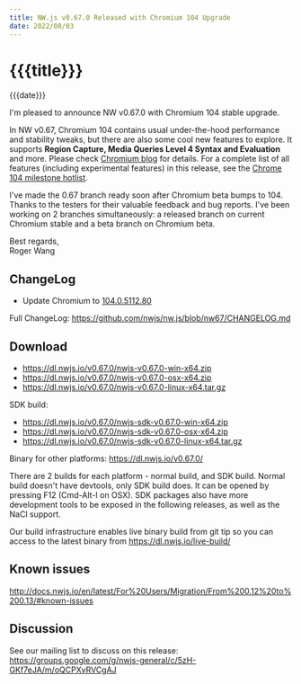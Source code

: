 ```yaml
---
title: NW.js v0.67.0 Released with Chromium 104 Upgrade
date: 2022/08/03
---
```

# {{{title}}}
{{{date}}}

I'm pleased to announce NW v0.67.0 with Chromium 104 stable upgrade.

In NW v0.67, Chromium 104 contains usual under-the-hood performance and stability tweaks, but there are also some cool new features to explore. It supports **Region Capture, Media Queries Level 4 Syntax and Evaluation** and more. Please check [Chromium blog](https://blog.chromium.org/2022/06/chrome-104-beta-new-media-query-syntax.html) for details. For a complete list of all features (including experimental features) in this release, see the [Chrome 104 milestone hotlist](https://www.chromestatus.com/features#milestone=104).

I've made the 0.67 branch ready soon after Chromium beta bumps to 104. Thanks to the testers for their valuable feedback and bug reports. I've been working on 2 branches simultaneously: a released branch on current Chromium stable and a beta branch on Chromium beta.

Best regards,  
Roger Wang

## ChangeLog

- Update Chromium to [104.0.5112.80](https://chromereleases.googleblog.com/2022/08/stable-channel-update-for-desktop.html)

Full ChangeLog: https://github.com/nwjs/nw.js/blob/nw67/CHANGELOG.md

## Download 

* https://dl.nwjs.io/v0.67.0/nwjs-v0.67.0-win-x64.zip 
* https://dl.nwjs.io/v0.67.0/nwjs-v0.67.0-osx-x64.zip 
* https://dl.nwjs.io/v0.67.0/nwjs-v0.67.0-linux-x64.tar.gz 

SDK build: 
* https://dl.nwjs.io/v0.67.0/nwjs-sdk-v0.67.0-win-x64.zip 
* https://dl.nwjs.io/v0.67.0/nwjs-sdk-v0.67.0-osx-x64.zip 
* https://dl.nwjs.io/v0.67.0/nwjs-sdk-v0.67.0-linux-x64.tar.gz 

Binary for other platforms: https://dl.nwjs.io/v0.67.0/ 

There are 2 builds for each platform - normal build, and SDK build. Normal build doesn't have devtools, only SDK build does. lt can be opened by pressing F12 (Cmd-Alt-I on OSX). SDK packages also have more development tools to be exposed in the following releases, as well as the NaCl support.

Our build infrastructure enables live binary build from git tip so you can access to the latest binary from https://dl.nwjs.io/live-build/ 

## Known issues 

http://docs.nwjs.io/en/latest/For%20Users/Migration/From%200.12%20to%200.13/#known-issues

## Discussion

See our mailing list to discuss on this release: https://groups.google.com/g/nwjs-general/c/5zH-GKf7eJA/m/oQCPXvRVCgAJ
